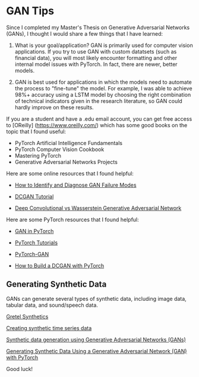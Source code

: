 # GAN Tips

Since I completed my Master's Thesis on Generative Adversarial Networks (GANs), I thought I would share a few things that I have learned:

1. What is your goal/application? GAN is primarily used for computer vision applications. If you try to use GAN with custom datatsets (such as financial data), you will most likely encounter formatting and other internal model issues with PyTorch. In fact, there are newer, better models.

2. GAN is best used for applications in which the models need to automate the process to "fine-tune" the model. For example, I was able to achieve 98%+ accuracy using a LSTM model by choosing the right combination of technical indicators given in the research literature, so GAN could hardly improve on these results.

If you are a student and have a .edu email account, you can get free access to [OReilly] (https://www.oreilly.com/) which has some good books on the topic that I found useful:

- PyTorch Artificial Intelligence Fundamentals
- PyTorch Computer Vision Cookbook
- Mastering PyTorch
- Generative Adversarial Networks Projects


Here are some online resources that I found helpful:

- [How to Identify and Diagnose GAN Failure Modes](https://machinelearningmastery.com/practical-guide-to-gan-failure-modes/)

- [DCGAN Tutorial](https://pytorch.org/tutorials/beginner/dcgan_faces_tutorial.html)

- [Deep Convolutional vs Wasserstein Generative Adversarial Network](https://towardsdatascience.com/deep-convolutional-vs-wasserstein-generative-adversarial-network-183fbcfdce1f)


Here are some PyTorch resources that I found helpful:

- [GAN in PyTorch](https://jaketae.github.io/study/pytorch-gan/)

- [PyTorch Tutorials](https://github.com/yunjey/pytorch-tutorial/tree/0500d3df5a2a8080ccfccbc00aca0eacc21818db)

- [PyTorch-GAN](https://github.com/eriklindernoren/PyTorch-GAN)


- [How to Build a DCGAN with PyTorch](https://towardsdatascience.com/how-to-build-a-dcgan-with-pytorch-31bfbf2ad96a)


## Generating Synthetic Data

GANs can generate several types of synthetic data, including image data, tabular data, and sound/speech data.

[Gretel Synthetics](https://github.com/gretelai/gretel-synthetics)

[Creating synthetic time series data](https://gretel.ai/blog/creating-synthetic-time-series-data)

[Synthetic data generation using Generative Adversarial Networks (GANs)](https://medium.com/data-science-at-microsoft/synthetic-data-generation-using-generative-adversarial-networks-gans-part-1-47ecbf46b575)

[Generating Synthetic Data Using a Generative Adversarial Network (GAN) with PyTorch](https://visualstudiomagazine.com/articles/2021/06/02/gan-pytorch.aspx?m=1)



Good luck!